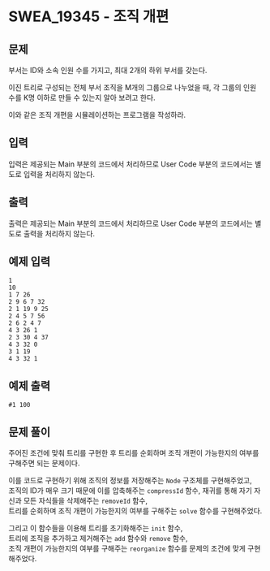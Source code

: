 # SWEA_19345 - 조직 개편

## 문제

부서는 ID와 소속 인원 수를 가지고, 최대 2개의 하위 부서를 갖는다.

이진 트리로 구성되는 전체 부서 조직을 M개의 그룹으로 나누었을 때, 각 그룹의 인원 수를 K명 이하로 만들 수 있는지 알아 보려고 한다.

이와 같은 조직 개편을 시뮬레이션하는 프로그램을 작성하라.

## 입력

입력은 제공되는 Main 부분의 코드에서 처리하므로 User Code 부분의 코드에서는 별도로 입력을 처리하지 않는다.

## 출력

출력은 제공되는 Main 부분의 코드에서 처리하므로 User Code 부분의 코드에서는 별도로 출력을 처리하지 않는다.

## 예제 입력

```
1
10
1 7 26
2 9 6 7 32
2 1 19 9 25
2 4 5 7 56
2 6 2 4 7
4 3 26 1
2 3 30 4 37
4 3 32 0
3 1 19
4 3 32 1
```

## 예제 출력

```
#1 100
```

## 문제 풀이

주어진 조건에 맞춰 트리를 구현한 후 트리를 순회하며 조직 개편이 가능한지의 여부를 구해주면 되는 문제이다.

이를 코드로 구현하기 위해 조직의 정보를 저장해주는 `Node` 구조체를 구현해주었고,  
조직의 ID가 매우 크기 때문에 이를 압축해주는 `compressId` 함수, 재귀를 통해 자기 자신과 모든 자식들을 삭제해주는 `removeId` 함수,  
트리를 순회하며 조직 개편이 가능한지의 여부를 구해주는 `solve` 함수를 구현해주었다.

그리고 이 함수들을 이용해 트리를 초기화해주는 `init` 함수,  
트리에 조직을 추가하고 제거해주는 `add` 함수와 `remove` 함수,  
조직 개편이 가능한지의 여부를 구해주는 `reorganize` 함수를 문제의 조건에 맞게 구현해주었다.
